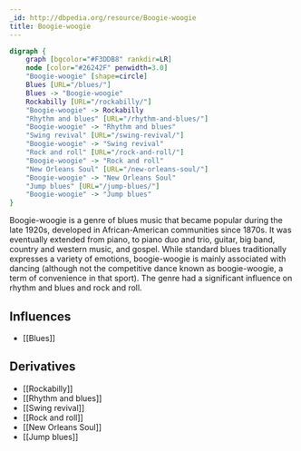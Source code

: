 ```yaml
---
_id: http://dbpedia.org/resource/Boogie-woogie
title: Boogie-woogie
---
```


```dot
digraph {
	graph [bgcolor="#F3DDB8" rankdir=LR]
	node [color="#26242F" penwidth=3.0]
	"Boogie-woogie" [shape=circle]
	Blues [URL="/blues/"]
	Blues -> "Boogie-woogie"
	Rockabilly [URL="/rockabilly/"]
	"Boogie-woogie" -> Rockabilly
	"Rhythm and blues" [URL="/rhythm-and-blues/"]
	"Boogie-woogie" -> "Rhythm and blues"
	"Swing revival" [URL="/swing-revival/"]
	"Boogie-woogie" -> "Swing revival"
	"Rock and roll" [URL="/rock-and-roll/"]
	"Boogie-woogie" -> "Rock and roll"
	"New Orleans Soul" [URL="/new-orleans-soul/"]
	"Boogie-woogie" -> "New Orleans Soul"
	"Jump blues" [URL="/jump-blues/"]
	"Boogie-woogie" -> "Jump blues"
}
```

Boogie-woogie is a genre of blues music that became popular during the late 1920s, developed in African-American communities since 1870s. It was eventually extended from piano, to piano duo and trio, guitar, big band, country and western music, and gospel. While standard blues traditionally expresses a variety of emotions, boogie-woogie is mainly associated with dancing (although not the competitive dance known as boogie-woogie, a term of convenience in that sport). The genre had a significant influence on rhythm and blues and rock and roll.

## Influences

- [[Blues]]

## Derivatives

- [[Rockabilly]]
- [[Rhythm and blues]]
- [[Swing revival]]
- [[Rock and roll]]
- [[New Orleans Soul]]
- [[Jump blues]]
